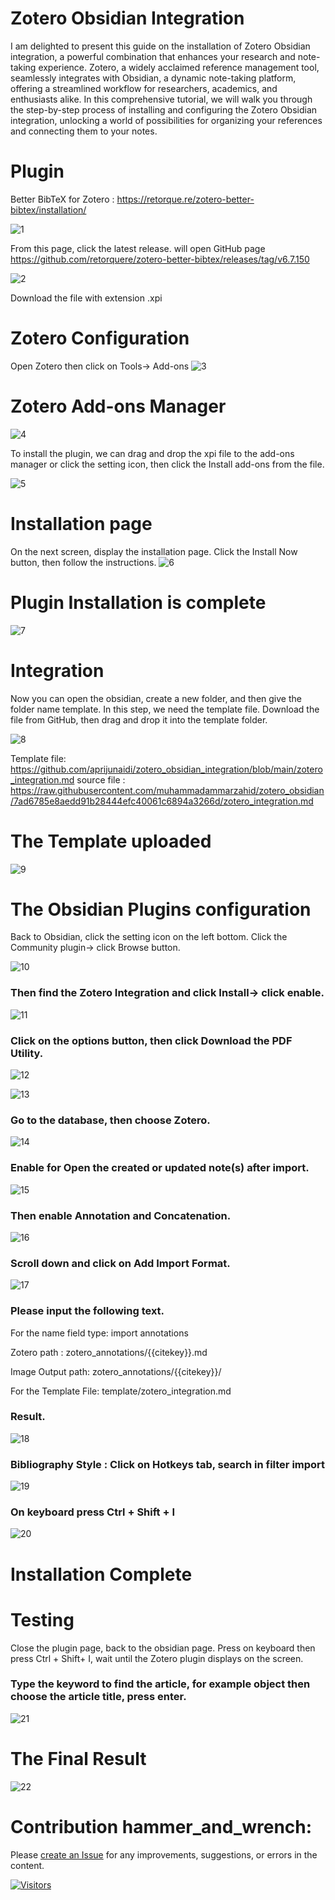 
# Zotero Obsidian Integration

I am delighted to present this guide on the installation of Zotero Obsidian integration, a powerful combination that enhances your research and note-taking experience. Zotero, a widely acclaimed reference management tool, seamlessly integrates with Obsidian, a dynamic note-taking platform, offering a streamlined workflow for researchers, academics, and enthusiasts alike. In this comprehensive tutorial, we will walk you through the step-by-step process of installing and configuring the Zotero Obsidian integration, unlocking a world of possibilities for organizing your references and connecting them to your notes. 

# Plugin
Better BibTeX for Zotero : https://retorque.re/zotero-better-bibtex/installation/

![1](https://github.com/aprijunaidi/zotero_obsidian_integration/assets/7279471/276037ea-06f3-4346-93c5-224fc87772ea)

From this page, click the latest release. will open GitHub page
https://github.com/retorquere/zotero-better-bibtex/releases/tag/v6.7.150

![2](https://github.com/aprijunaidi/zotero_obsidian_integration/assets/7279471/52637b9f-84a6-4666-8a48-2f1552932629)

Download the file with extension .xpi

# Zotero Configuration
Open Zotero then click on Tools-> Add-ons
![3](https://github.com/aprijunaidi/zotero_obsidian_integration/assets/7279471/a7d197b5-ae70-4642-97b5-473405a5d737)

# Zotero Add-ons Manager

![4](https://github.com/aprijunaidi/zotero_obsidian_integration/assets/7279471/04476e57-f76f-4644-9b3f-123b0ed5f096)

To install the plugin, we can drag and drop the xpi file to the add-ons manager or click the setting icon, then click the Install add-ons from the file.

![5](https://github.com/aprijunaidi/zotero_obsidian_integration/assets/7279471/59582cf7-3f6e-4851-8ed7-ec3bf7bb7be9)

# Installation page
On the next screen, display the installation page.
Click the Install Now button, then follow the instructions.
![6](https://github.com/aprijunaidi/zotero_obsidian_integration/assets/7279471/692eb9d5-0822-43d2-ac3c-8d311aa9ac39)

# Plugin Installation is complete
![7](https://github.com/aprijunaidi/zotero_obsidian_integration/assets/7279471/2e6f922c-df3a-44f3-803f-89401a6e83e9)

# Integration
Now you can open the obsidian, create a new folder, and then give the folder name template.
In this step, we need the template file. Download the file from GitHub, then drag and drop it into the template folder.

![8](https://github.com/aprijunaidi/zotero_obsidian_integration/assets/7279471/efb76149-4593-45ca-94af-350a4536edf4)


Template file: https://github.com/aprijunaidi/zotero_obsidian_integration/blob/main/zotero_integration.md
source file : https://raw.githubusercontent.com/muhammadammarzahid/zotero_obsidian/7ad6785e8aedd91b28444efc40061c6894a3266d/zotero_integration.md

# The Template uploaded

![9](https://github.com/aprijunaidi/zotero_obsidian_integration/assets/7279471/a2b6aca4-15f9-476e-a299-f54251cd3e9e)


# The Obsidian Plugins configuration

Back to Obsidian, click the setting icon on the left bottom. Click the Community plugin-> click Browse button.

![10](https://github.com/aprijunaidi/zotero_obsidian_integration/assets/7279471/ea331a13-5dd9-44fd-89e4-58983086a72c)

### Then find the Zotero Integration and click Install-> click enable.
![11](https://github.com/aprijunaidi/zotero_obsidian_integration/assets/7279471/c8cb1f55-c8ea-4f73-b67b-aed323a06ba4)

### Click on the options button, then click Download the PDF Utility.

![12](https://github.com/aprijunaidi/zotero_obsidian_integration/assets/7279471/36aa069a-3933-4f3e-8674-d20350b9d63c)

![13](https://github.com/aprijunaidi/zotero_obsidian_integration/assets/7279471/5669311d-a688-4953-804c-71eaa7b55a18)

### Go to the database, then choose Zotero.
![14](https://github.com/aprijunaidi/zotero_obsidian_integration/assets/7279471/73f75733-f860-4997-8e01-3908d8313347)

### Enable for Open the created or updated note(s) after import.
![15](https://github.com/aprijunaidi/zotero_obsidian_integration/assets/7279471/97fa94e4-2097-4684-bca9-a815f8ecfc4d)

### Then enable Annotation and Concatenation.
![16](https://github.com/aprijunaidi/zotero_obsidian_integration/assets/7279471/f5244101-f24c-4895-bd3d-415bf4b3f77a)

### Scroll down and click on Add Import Format.
![17](https://github.com/aprijunaidi/zotero_obsidian_integration/assets/7279471/73ca725d-9d62-4680-9802-5221168778ec)

### Please input the following text.

For the name field type: import annotations

Zotero path : zotero_annotations/{{citekey}}.md

Image Output path:  zotero_annotations/{{citekey}}/

For the Template File: template/zotero_integration.md

### Result.
![18](https://github.com/aprijunaidi/zotero_obsidian_integration/assets/7279471/3d210f79-d0fb-4603-9457-f614454584a6)


### Bibliography Style : Click on Hotkeys tab, search in filter import
![19](https://github.com/aprijunaidi/zotero_obsidian_integration/assets/7279471/fc97c6da-d6db-42a7-abcd-f3aaf72e85c7)

### On keyboard press Ctrl + Shift + I
![20](https://github.com/aprijunaidi/zotero_obsidian_integration/assets/7279471/57a35ef2-0840-4bd3-8bcd-900c770f057c)

# Installation Complete

# Testing
Close the plugin page, back to the obsidian page.
Press on keyboard then press Ctrl + Shift+ I, wait until the Zotero plugin displays on the screen.

### Type the keyword to find the article, for example object then choose the article title, press enter.

![21](https://github.com/aprijunaidi/zotero_obsidian_integration/assets/7279471/c6e9d622-e3aa-4185-b060-7e2e1c8e8c41)

# The Final Result
![22](https://github.com/aprijunaidi/zotero_obsidian_integration/assets/7279471/10ac2562-db94-4cb9-927a-c36f6d672eb8)

# Contribution hammer_and_wrench:

Please [create an Issue](https://github.com/aprijunaidi/zotero_obsidian_integration/issues) for any improvements, suggestions, or errors in the content.

[![Visitors](https://api.visitorbadge.io/api/visitors?path=https%3A%2F%2Fgithub.com%2Faprijunaidi%2Fzotero_obsidian_integration&countColor=%23263759&style=plastic)](https://visitorbadge.io/status?path=https%3A%2F%2Fgithub.com%2Faprijunaidi%2Fzotero_obsidian_integration)

